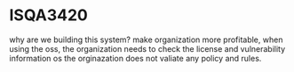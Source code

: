# ISQA3420

why are we building this system?
    make organization more profitable, when using the oss, the organization needs to check the license and vulnerability information os the orginazation does not valiate any policy and rules.
    
